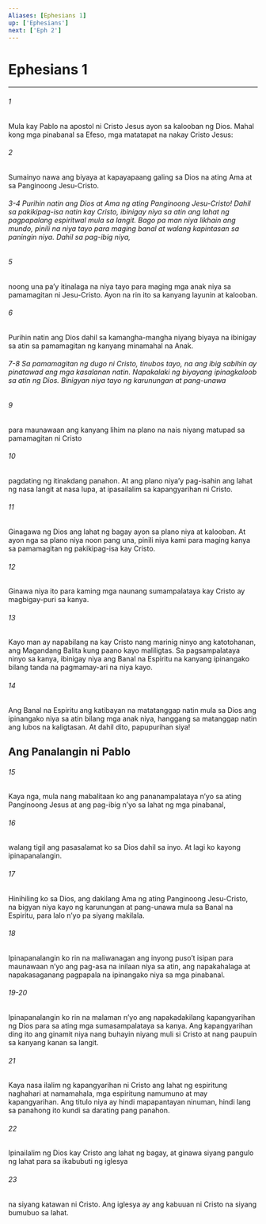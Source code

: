 ```yaml
---
Aliases: [Ephesians 1]
up: ['Ephesians']
next: ['Eph 2']
---
```

# Ephesians 1

***


###### 1 


Mula kay Pablo na apostol ni Cristo Jesus ayon sa kalooban ng Dios. Mahal kong mga pinabanal sa Efeso, mga matatapat na nakay Cristo Jesus: 


###### 2 


Sumainyo nawa ang biyaya at kapayapaang galing sa Dios na ating Ama at sa Panginoong Jesu-Cristo.

###### 3-4 Purihin natin ang Dios at Ama ng ating Panginoong Jesu-Cristo! Dahil sa pakikipag-isa natin kay Cristo, ibinigay niya sa atin ang lahat ng pagpapalang espiritwal mula sa langit. Bago pa man niya likhain ang mundo, pinili na niya tayo para maging banal at walang kapintasan sa paningin niya. Dahil sa pag-ibig niya, 


###### 5 


noong una paʼy itinalaga na niya tayo para maging mga anak niya sa pamamagitan ni Jesu-Cristo. Ayon na rin ito sa kanyang layunin at kalooban. 


###### 6 


Purihin natin ang Dios dahil sa kamangha-mangha niyang biyaya na ibinigay sa atin sa pamamagitan ng kanyang minamahal na Anak.

###### 7-8 Sa pamamagitan ng dugo ni Cristo, tinubos tayo, na ang ibig sabihin ay pinatawad ang mga kasalanan natin. Napakalaki ng biyayang ipinagkaloob sa atin ng Dios. Binigyan niya tayo ng karunungan at pang-unawa 


###### 9 


para maunawaan ang kanyang lihim na plano na nais niyang matupad sa pamamagitan ni Cristo 


###### 10 


pagdating ng itinakdang panahon. At ang plano niyaʼy pag-isahin ang lahat ng nasa langit at nasa lupa, at ipasailalim sa kapangyarihan ni Cristo. 


###### 11 


Ginagawa ng Dios ang lahat ng bagay ayon sa plano niya at kalooban. At ayon nga sa plano niya noon pang una, pinili niya kami para maging kanya sa pamamagitan ng pakikipag-isa kay Cristo. 


###### 12 


Ginawa niya ito para kaming mga naunang sumampalataya kay Cristo ay magbigay-puri sa kanya. 


###### 13 


Kayo man ay napabilang na kay Cristo nang marinig ninyo ang katotohanan, ang Magandang Balita kung paano kayo maliligtas. Sa pagsampalataya ninyo sa kanya, ibinigay niya ang Banal na Espiritu na kanyang ipinangako bilang tanda na pagmamay-ari na niya kayo. 


###### 14 


Ang Banal na Espiritu ang katibayan na matatanggap natin mula sa Dios ang ipinangako niya sa atin bilang mga anak niya, hanggang sa matanggap natin ang lubos na kaligtasan. At dahil dito, papupurihan siya! 

## Ang Panalangin ni Pablo 


###### 15 


Kaya nga, mula nang mabalitaan ko ang pananampalataya nʼyo sa ating Panginoong Jesus at ang pag-ibig nʼyo sa lahat ng mga pinabanal, 


###### 16 


walang tigil ang pasasalamat ko sa Dios dahil sa inyo. At lagi ko kayong ipinapanalangin. 


###### 17 


Hinihiling ko sa Dios, ang dakilang Ama ng ating Panginoong Jesu-Cristo, na bigyan niya kayo ng karunungan at pang-unawa mula sa Banal na Espiritu, para lalo nʼyo pa siyang makilala. 


###### 18 


Ipinapanalangin ko rin na maliwanagan ang inyong pusoʼt isipan para maunawaan nʼyo ang pag-asa na inilaan niya sa atin, ang napakahalaga at napakasaganang pagpapala na ipinangako niya sa mga pinabanal.

###### 19-20

Ipinapanalangin ko rin na malaman nʼyo ang napakadakilang kapangyarihan ng Dios para sa ating mga sumasampalataya sa kanya. Ang kapangyarihan ding ito ang ginamit niya nang buhayin niyang muli si Cristo at nang paupuin sa kanyang kanan sa langit. 


###### 21 


Kaya nasa ilalim ng kapangyarihan ni Cristo ang lahat ng espiritung naghahari at namamahala, mga espiritung namumuno at may kapangyarihan. Ang titulo niya ay hindi mapapantayan ninuman, hindi lang sa panahong ito kundi sa darating pang panahon. 


###### 22 


Ipinailalim ng Dios kay Cristo ang lahat ng bagay, at ginawa siyang pangulo ng lahat para sa ikabubuti ng iglesya 


###### 23 


na siyang katawan ni Cristo. Ang iglesya ay ang kabuuan ni Cristo na siyang bumubuo sa lahat.
